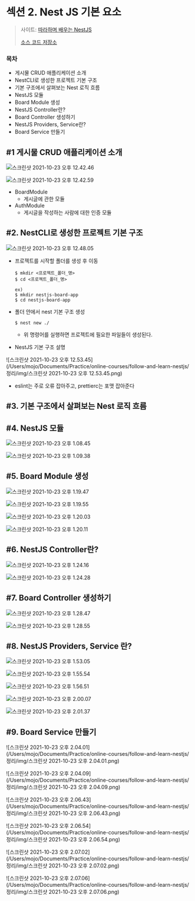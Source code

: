# 섹션 2. Nest JS 기본 요소

> 사이트: [따라하며 배우는 NestJS](https://inf.run/n39u)
>
> [소스 코드 저장소](https://github.com/jaewonhimnae/nestjs-board-app)



### 목차

- 게시물 CRUD 애플리케이션 소개
- NestCLI로 생성한 프로젝트 기본 구조
- 기본 구조에서 살펴보는 Nest 로직 흐름
- NestJS 모듈
- Board Module 생성
- NestJS Controller란?
- Board Controller 생성하기
- NestJS Providers, Service란?
- Board Service 만들기



## \#1 게시물 CRUD 애플리케이션 소개

![스크린샷 2021-10-23 오후 12.42.46](./img/스크린샷%202021-10-23%20오후%2012.42.46.png)





![스크린샷 2021-10-23 오후 12.42.59](./img/스크린샷%202021-10-23%20오후%2012.42.59.png)

- BoardModule
  - 게시글에 관한 모듈
- AuthModule
  - 게시글을 작성하는 사람에 대한 인증 모듈





## \#2. NestCLI로 생성한 프로젝트 기본 구조

![스크린샷 2021-10-23 오후 12.48.05](./img/스크린샷%202021-10-23%20오후%2012.48.05.png)

- 프로젝트를 시작할 폴더를 생성 후 이동

  ```shell
  $ mkdir <프로젝트_폴더_명>
  $ cd <프로젝트_폴더_명>
  
  ex)
  $ mkdir nestjs-board-app
  $ cd nestjs-board-app
  ```

- 폴더 안에서 nest 기본 구조 생성

  ```shell
  $ nest new ./ 
  ```

  - 위 명령어를 실행하면 프로젝트에 필요한 파일들이 생성된다.

- NestJS 기본 구조 설명

![스크린샷 2021-10-23 오후 12.53.45](/Users/mojo/Documents/Practice/online-courses/follow-and-learn-nestjs/정리/img/스크린샷 2021-10-23 오후 12.53.45.png)

- eslint는 주로 오류 잡아주고, prettierc는 포맷 잡아준다





## \#3. 기본 구조에서 살펴보는 Nest 로직 흐름



## \#4. NestJS 모듈

![스크린샷 2021-10-23 오후 1.08.45](./img/스크린샷%202021-10-23%20오후%201.08.45.png)





![스크린샷 2021-10-23 오후 1.09.38](./img/스크린샷%202021-10-23%20오후%201.09.38.png)





## \#5. Board Module 생성

![스크린샷 2021-10-23 오후 1.19.47](./img/스크린샷%202021-10-23%20오후%201.19.47.png)



![스크린샷 2021-10-23 오후 1.19.55](./img/스크린샷%202021-10-23%20오후%201.19.55.png)



![스크린샷 2021-10-23 오후 1.20.03](./img/스크린샷%202021-10-23%20오후%201.20.03.png)



![스크린샷 2021-10-23 오후 1.20.11](./img/스크린샷%202021-10-23%20오후%201.20.11.png)





## \#6. NestJS Controller란?

![스크린샷 2021-10-23 오후 1.24.16](./img/스크린샷%202021-10-23%20오후%201.24.16.png)



![스크린샷 2021-10-23 오후 1.24.28](./img/스크린샷%202021-10-23%20오후%201.24.28.png)



## \#7. Board Controller 생성하기

![스크린샷 2021-10-23 오후 1.28.47](./img/스크린샷%202021-10-23%20오후%201.28.47.png)



![스크린샷 2021-10-23 오후 1.28.55](./img/스크린샷%202021-10-23%20오후%201.28.55.png)





## \#8. NestJS Providers, Service 란?

![스크린샷 2021-10-23 오후 1.53.05](./img/스크린샷%202021-10-23%20오후%201.53.05.png)

![스크린샷 2021-10-23 오후 1.55.54](./img/스크린샷%202021-10-23%20오후%201.55.54.png)

![스크린샷 2021-10-23 오후 1.56.51](./img/스크린샷%202021-10-23%20오후%201.56.51.png)



![스크린샷 2021-10-23 오후 2.00.07](./img/스크린샷%202021-10-23%20오후%202.00.07.png)



![스크린샷 2021-10-23 오후 2.01.37](./img/스크린샷%202021-10-23%20오후%202.01.37.png)



## \#9. Board Service 만들기

![스크린샷 2021-10-23 오후 2.04.01](/Users/mojo/Documents/Practice/online-courses/follow-and-learn-nestjs/정리/img/스크린샷 2021-10-23 오후 2.04.01.png)



![스크린샷 2021-10-23 오후 2.04.09](/Users/mojo/Documents/Practice/online-courses/follow-and-learn-nestjs/정리/img/스크린샷 2021-10-23 오후 2.04.09.png)



![스크린샷 2021-10-23 오후 2.06.43](/Users/mojo/Documents/Practice/online-courses/follow-and-learn-nestjs/정리/img/스크린샷 2021-10-23 오후 2.06.43.png)

![스크린샷 2021-10-23 오후 2.06.54](/Users/mojo/Documents/Practice/online-courses/follow-and-learn-nestjs/정리/img/스크린샷 2021-10-23 오후 2.06.54.png)



![스크린샷 2021-10-23 오후 2.07.02](/Users/mojo/Documents/Practice/online-courses/follow-and-learn-nestjs/정리/img/스크린샷 2021-10-23 오후 2.07.02.png)



![스크린샷 2021-10-23 오후 2.07.06](/Users/mojo/Documents/Practice/online-courses/follow-and-learn-nestjs/정리/img/스크린샷 2021-10-23 오후 2.07.06.png)